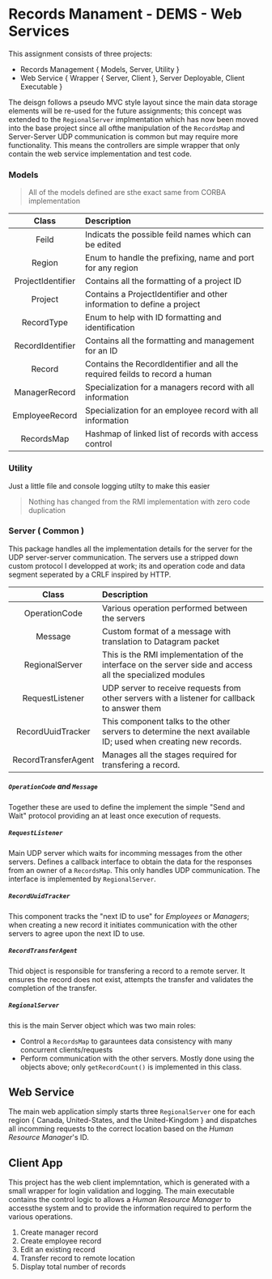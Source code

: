 # Records Manament - DEMS - Web Services
This assignment consists of three projects:
- Records Management { Models, Server, Utility }
- Web Service { Wrapper { Server, Client }, Server Deployable, Client Executable }

The deisgn follows a pseudo MVC style layout since the main data storage elements will be re-used for the future assignments; this concept was extended to the `RegionalServer` implmentation which has now been moved into the base project since all ofthe manipulation of the `RecordsMap` and Server-Server UDP communication is common but may require more functionality. This means the controllers are simple wrapper that only contain the web service implementation and test code.

### Models
> All of the models defined are sthe exact same from CORBA implementation

Class | Description
:---: | :---
Feild             | Indicats the possible feild names which can be edited
Region            | Enum to handle the prefixing, name and port for any region
ProjectIdentifier | Contains all the formatting of a project ID
Project           | Contains a ProjectIdentifier and other information to define a project
RecordType        | Enum to help with ID formatting and identification
RecordIdentifier  | Contains all the formatting and management for an ID
Record            | Contains the RecordIdentifier and all the required feilds to record a human
ManagerRecord     | Specialization for a managers record with all information
EmployeeRecord    | Specialization for an employee record with all information
RecordsMap        | Hashmap of linked list of records with access control

### Utility
Just a little file and console logging utilty to make this easier

> Nothing has changed from the RMI implementation with zero code duplication

### Server ( Common )
This package handles all the implementation details for the server for the UDP server-server communication. The servers use a stripped down custom protocol I developped at work; its and operation code and data segment seperated by a CRLF inspired by HTTP. 

Class | Description
:---: | :---
OperationCode       | Various operation performed between the servers
Message             | Custom format of a message with translation to Datagram packet
RegionalServer      | This is the RMI implementation of the interface on the server side and access all the specialized modules
RequestListener     | UDP server to receive requests from other servers with a listener for callback to answer them
RecordUuidTracker   | This component talks to the other servers to determine the next available ID; used when creating new records.
RecordTransferAgent | Manages all the stages required for transfering a record.

##### `OperationCode` and `Message`
Together these are used to define the implement the simple "Send and Wait" protocol providing an at least once execution of requests.

##### `RequestListener`
Main UDP server which waits for incomming messages from the other servers. Defines a callback interface to obtain the data for the responses from an owner of a `RecordsMap`. This only handles UDP communication. The interface is implemented by `RegionalServer`.

##### `RecordUuidTracker`
This component tracks the "next ID to use" for _Employees_ or _Managers_; when creating a new record it initiates communication with the other servers to agree upon the next ID to use.

##### `RecordTransferAgent`
Thid object is responsible for transfering a record to a remote server. It ensures the record does not exist, attempts the transfer and validates the completion of the transfer.

##### `RegionalServer`
this is the main Server object which was two main roles:
- Control a `RecordsMap` to garauntees data consistency with many concurrent clients/requests
- Perform communication with the other servers. Mostly done using the objects above; only `getRecordCount()` is implemented in this class.

## Web Service
The main web application simply starts three `RegionalServer` one for each region { Canada, United-States, and the United-Kingdom } and dispatches all incomming requests to the correct location based on the _Human Resource Manager_'s ID.

## Client App
This project has the web client implemntation, which is generated with a small wrapper for login validation and logging. The main executable contains the control logic to allows a _Human Resource Manager_ to accessthe system and to provide the information required to perform the various operations.
   1. Create manager record
   2. Create employee record
   3. Edit an existing record
   4. Transfer record to remote location
   5. Display total number of records
